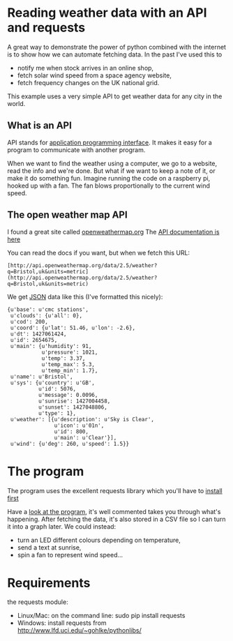 # Reading weather data with an API and requests

A great way to demonstrate the power of python combined with the internet is to
show how we can automate fetching data. In the past I've used this to 

* notify me when stock arrives in an online shop,
* fetch solar wind speed from a space agency website,
* fetch frequency changes on the UK national grid.

This example uses a very simple API to get weather data for any city in the
world.

## What is an API

API stands for [application programming
interface](http://en.wikipedia.org/wiki/Application_programming_interface). It
makes it easy for a program to communicate with another program.

When we want to find the weather using a computer, we go to a website, read the
info and we're done. But what if we want to keep a note of it, or make it do
something fun. Imagine running the code on a raspberry pi, hooked up with a fan.
The fan blows proportionally to the current wind speed.

## The open weather map API

I found a great site called [openweathermap.org](http://openweathermap.org)
The [API documentation is here](http://openweathermap.org/api)

You can read the docs if you want, but when we fetch this URL:

    [http://api.openweathermap.org/data/2.5/weather?q=Bristol,uk&units=metric](http://api.openweathermap.org/data/2.5/weather?q=Bristol,uk&units=metric)

We get [JSON](http://en.wikipedia.org/wiki/JSON) data like this (I've formatted this nicely):

    {u'base': u'cmc stations',
     u'clouds': {u'all': 0},
     u'cod': 200,
     u'coord': {u'lat': 51.46, u'lon': -2.6},
     u'dt': 1427061424,
     u'id': 2654675,
     u'main': {u'humidity': 91,
               u'pressure': 1021,
               u'temp': 3.37,
               u'temp_max': 5.3,
               u'temp_min': 1.7},
     u'name': u'Bristol',
     u'sys': {u'country': u'GB',
              u'id': 5076,
              u'message': 0.0096,
              u'sunrise': 1427004458,
              u'sunset': 1427048806,
              u'type': 1},
     u'weather': [{u'description': u'Sky is Clear',
                   u'icon': u'01n',
                   u'id': 800,
                   u'main': u'Clear'}],
     u'wind': {u'deg': 260, u'speed': 1.5}}

# The program

The program uses the excellent requests library which you'll have to 
[install first](#requirements)

Have a [look at the program](weather.py), it's well commented takes you through
what's happening. After fetching the data, it's also stored in a CSV file so I
can turn it into a graph later. We could instead:

* turn an LED different colours depending on temperature,
* send a text at sunrise,
* spin a fan to represent wind speed... 

# Requirements 

the requests module:

* Linux/Mac: on the command line: sudo pip install requests
* Windows: install requests from http://www.lfd.uci.edu/~gohlke/pythonlibs/
